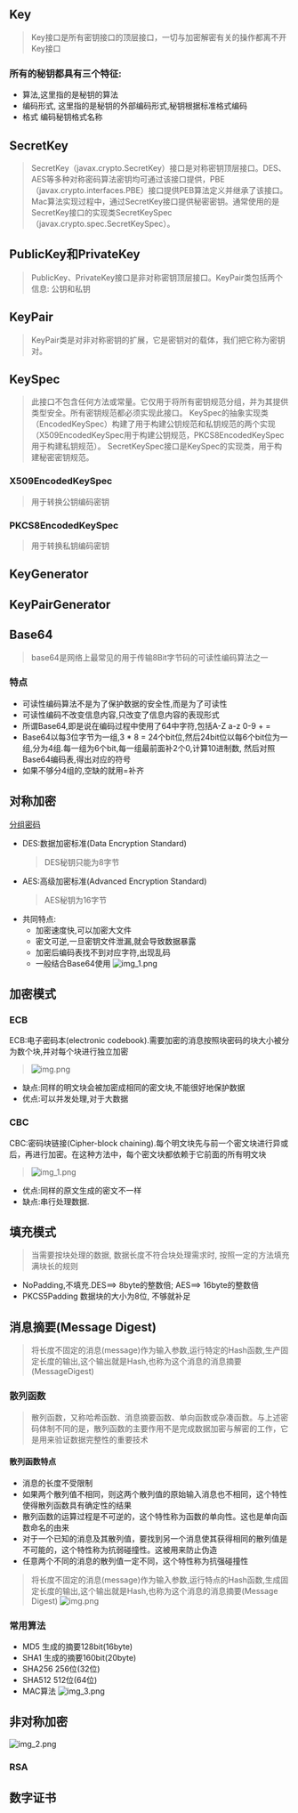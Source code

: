 ## Key
> Key接口是所有密钥接口的顶层接口，一切与加密解密有关的操作都离不开Key接口
### 所有的秘钥都具有三个特征:
  * 算法,这里指的是秘钥的算法
  * 编码形式, 这里指的是秘钥的外部编码形式,秘钥根据标准格式编码
  * 格式 编码秘钥格式名称
## SecretKey
> SecretKey（javax.crypto.SecretKey）接口是对称密钥顶层接口。DES、AES等多种对称密码算法密钥均可通过该接口提供，PBE（javax.crypto.interfaces.PBE）接口提供PEB算法定义并继承了该接口。Mac算法实现过程中，通过SecretKey接口提供秘密密钥。通常使用的是SecretKey接口的实现类SecretKeySpec（javax.crypto.spec.SecretKeySpec）。
## PublicKey和PrivateKey
> PublicKey、PrivateKey接口是非对称密钥顶层接口。KeyPair类包括两个信息: 公钥和私钥

## KeyPair
> KeyPair类是对非对称密钥的扩展，它是密钥对的载体，我们把它称为密钥对。

## KeySpec
> 此接口不包含任何方法或常量。它仅用于将所有密钥规范分组，并为其提供类型安全。所有密钥规范都必须实现此接口。
> KeySpec的抽象实现类（EncodedKeySpec）构建了用于构建公钥规范和私钥规范的两个实现（X509EncodedKeySpec用于构建公钥规范，PKCS8EncodedKeySpec用于构建私钥规范）。
> SecretKeySpec接口是KeySpec的实现类，用于构建秘密密钥规范。
### X509EncodedKeySpec
> 用于转换公钥编码密钥
### PKCS8EncodedKeySpec
> 用于转换私钥编码密钥
### 
## KeyGenerator

## KeyPairGenerator
## Base64

> base64是网络上最常见的用于传输8Bit字节码的可读性编码算法之一

### 特点

* 可读性编码算法不是为了保护数据的安全性,而是为了可读性
* 可读性编码不改变信息内容,只改变了信息内容的表现形式
* 所谓Base64,即是说在编码过程中使用了64中字符,包括A-Z a-z 0-9 + =
* Base64以每3位字节为一组,3 * 8 = 24个bit位,然后24bit位以每6个bit位为一组,分为4组.每一组为6个bit,每一组最前面补2个0,计算10进制数, 然后对照Base64编码表,得出对应的符号
* 如果不够分4组的,空缺的就用=补齐

## 对称加密
[分组密码](https://zh.wikipedia.org/wiki/%E5%88%86%E7%BB%84%E5%AF%86%E7%A0%81%E5%B7%A5%E4%BD%9C%E6%A8%A1%E5%BC%8F)

* DES:数据加密标准(Data Encryption Standard)
  > DES秘钥只能为8字节
* AES:高级加密标准(Advanced Encryption Standard)
  > AES秘钥为16字节
* 共同特点:
    * 加密速度快,可以加密大文件
    * 密文可逆,一旦密钥文件泄漏,就会导致数据暴露
    * 加密后编码表找不到对应字符,出现乱码
    * 一般结合Base64使用
![img_1.png](img_1.png)
## 加密模式

### ECB

ECB:电子密码本(electronic codebook).需要加密的消息按照块密码的块大小被分为数个块,并对每个块进行独立加密
> ![img.png](src/main/resources/img.png)

* 缺点:同样的明文块会被加密成相同的密文块,不能很好地保护数据
* 优点:可以并发处理,对于大数据

### CBC

CBC:密码块链接(Cipher-block chaining).每个明文块先与前一个密文块进行异或后，再进行加密。在这种方法中，每个密文块都依赖于它前面的所有明文块
> ![img_1.png](src/main/resources/img_1.png)

* 优点:同样的原文生成的密文不一样
* 缺点:串行处理数据.

## 填充模式

> 当需要按块处理的数据, 数据长度不符合块处理需求时, 按照一定的方法填充满块长的规则

* NoPadding,不填充.DES==> 8byte的整数倍; AES==> 16byte的整数倍
* PKCS5Padding 数据块的大小为8位, 不够就补足

## 消息摘要(Message Digest)
> 将长度不固定的消息(message)作为输入参数,运行特定的Hash函数,生产固定长度的输出,这个输出就是Hash,也称为这个消息的消息摘要(MessageDigest)
### 散列函数
> 散列函数，又称哈希函数、消息摘要函数、单向函数或杂凑函数。与上述密码体制不同的是，散列函数的主要作用不是完成数据加密与解密的工作，它是用来验证数据完整性的重要技术
#### 散列函数特点
* 消息的长度不受限制
* 如果两个散列值不相同，则这两个散列值的原始输入消息也不相同，这个特性使得散列函数具有确定性的结果
* 散列函数的运算过程是不可逆的，这个特性称为函数的单向性。这也是单向函数命名的由来
* 对于一个已知的消息及其散列值，要找到另一个消息使其获得相同的散列值是不可能的，这个特性称为抗弱碰撞性。这被用来防止伪造
* 任意两个不同的消息的散列值一定不同，这个特性称为抗强碰撞性


> 将长度不固定的消息(message)作为输入参数,运行特点的Hash函数,生成固定长度的输出,这个输出就是Hash,也称为这个消息的消息摘要(Message Digest)
![img.png](img.png)
### 常用算法

* MD5 生成的摘要128bit(16byte)
* SHA1 生成的摘要160bit(20byte)
* SHA256 256位(32位)
* SHA512 512位(64位)
* MAC算法
![img_3.png](img_3.png)

## 非对称加密

![img_2.png](img_2.png)

### RSA

## 数字证书





